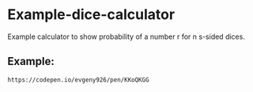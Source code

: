 # Example-dice-calculator
Example calculator to show probability of a number r for n s-sided dices. 

## Example:
`https://codepen.io/evgeny926/pen/KKoQKGG`
